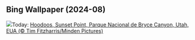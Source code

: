 ## Bing Wallpaper (2024-08)
![](https://www.bing.com/th?id=OHR.HoodoosBryce_PT-BR8116004606_UHD.jpg&w=1000)Today: [Hoodoos, Sunset Point, Parque Nacional de Bryce Canyon, Utah, EUA (© Tim Fitzharris/Minden Pictures)](https://www.bing.com/th?id=OHR.HoodoosBryce_PT-BR8116004606_UHD.jpg)